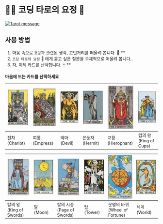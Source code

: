 # 🧑‍💻 코딩 타로의 요정 🧚

[![Tarot message](https://readme-multilang.vercel.app/api/getimage)](https://readme-multilang.vercel.app/api/getimage)

## 사용 방법
 1. 마음 속으로 `코딩`과 관련된 생각, 고민거리를 떠올려 봅니다. 🧘 **
 2. `코딩 타로의 요정` 🧚 에게 묻고 싶은 질문을 구체적으로 떠올려 봅니다..
 3. 자, 이제 카드를 선택합니다. 🃏 **

**마음에 드는 카드를 선택하세요**

| ![Chariot](https://raw.githubusercontent.com/Anne-Hyeyeon/readme-multilang/main/img/chariot.jpg) | ![Empress](https://raw.githubusercontent.com/Anne-Hyeyeon/readme-multilang/main/img/empress.jpg) | ![Devil](https://raw.githubusercontent.com/Anne-Hyeyeon/readme-multilang/main/img/devil.jpg) | ![Hermit](https://raw.githubusercontent.com/Anne-Hyeyeon/readme-multilang/main/img/hermit.jpg) | ![Hierophant](https://raw.githubusercontent.com/Anne-Hyeyeon/readme-multilang/main/img/hierophant.jpg) | ![King of Cups](https://raw.githubusercontent.com/Anne-Hyeyeon/readme-multilang/main/img/king-of-cups.jpg) |
|---|---|---|---|---|---|
| 전차 <br> (Chariot) | 여황 <br> (Empress) | 악마 <br> (Devil) | 은둔자 <br> (Hermit) | 교황 <br> (Hierophant) | 컵의 왕 <br> (King of Cups) |

| ![King of Swords](https://raw.githubusercontent.com/Anne-Hyeyeon/readme-multilang/main/img/king-of-swords.png) | ![Moon](https://raw.githubusercontent.com/Anne-Hyeyeon/readme-multilang/main/img/moon.jpg) | ![Page of Swords](https://raw.githubusercontent.com/Anne-Hyeyeon/readme-multilang/main/img/page-of-swords.png) | ![Tower](https://raw.githubusercontent.com/Anne-Hyeyeon/readme-multilang/main/img/tower.jpg) | ![Wheel of Fortune](https://raw.githubusercontent.com/Anne-Hyeyeon/readme-multilang/main/img/wheel-of-forutune.jpg) | ![World](https://raw.githubusercontent.com/Anne-Hyeyeon/readme-multilang/main/img/world.jpg) |
|---|---|---|---|---|---|
| 칼의 왕 <br> (King of Swords) | 달 <br> (Moon) | 칼의 시종 <br> (Page of Swords) | 탑 <br> (Tower) | 운명의 바퀴 <br> (Wheel of Fortune) | 세계 <br> (World) |
